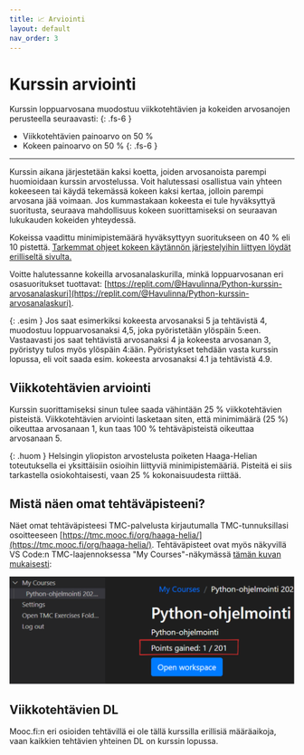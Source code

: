 ```yaml
---
title: 📈 Arviointi
layout: default
nav_order: 3
---
```


# Kurssin arviointi

Kurssin loppuarvosana muodostuu viikkotehtävien ja kokeiden arvosanojen perusteella seuraavasti:
{: .fs-6 }

* Viikkotehtävien painoarvo on 50 %
* Kokeen painoarvo on 50 %
{: .fs-6 }

---

Kurssin aikana järjestetään kaksi koetta, joiden arvosanoista parempi huomioidaan kurssin arvostelussa. Voit halutessasi osallistua vain yhteen kokeeseen tai käydä tekemässä kokeen kaksi kertaa, jolloin parempi arvosana jää voimaan. Jos kummastakaan kokeesta ei tule hyväksyttyä suoritusta, seuraava mahdollisuus kokeen suorittamiseksi on seuraavan lukukauden kokeiden yhteydessä.

Kokeissa vaadittu minimipistemäärä hyväksyttyyn suoritukseen on 40 % eli 10 pistettä. [Tarkemmat ohjeet kokeen käytännön järjestelyihin liittyen löydät erilliseltä sivulta.](/koe/)

Voitte halutessanne kokeilla arvosanalaskurilla, minkä loppuarvosanan eri osasuoritukset tuottavat: [https://replit.com/@Havulinna/Python-kurssin-arvosanalaskuri](https://replit.com/@Havulinna/Python-kurssin-arvosanalaskuri).

{: .esim }
Jos saat esimerkiksi kokeesta arvosanaksi 5 ja tehtävistä 4, muodostuu loppuarvosanaksi 4,5, joka pyöristetään ylöspäin 5:een. Vastaavasti jos saat tehtävistä arvosanaksi 4 ja kokeesta arvosanan 3, pyöristyy tulos myös ylöspäin 4:ään. Pyöristykset tehdään vasta kurssin lopussa, eli voit saada esim. kokeesta arvosanaksi 4.1 ja tehtävistä 4.9.



## Viikkotehtävien arviointi

Kurssin suorittamiseksi sinun tulee saada vähintään 25 % viikkotehtävien pisteistä. Viikkotehtävien arviointi lasketaan siten, että minimimäärä (25 %) oikeuttaa arvosanaan 1, kun taas 100 % tehtäväpisteistä oikeuttaa arvosanaan 5.

{: .huom }
Helsingin yliopiston arvostelusta poiketen Haaga-Helian toteutuksella ei yksittäisiin osioihin liittyviä minimipistemääriä. Pisteitä ei siis tarkastella osiokohtaisesti, vaan 25 % kokonaisuudesta riittää.


## Mistä näen omat tehtäväpisteeni?

Näet omat tehtäväpisteesi TMC-palvelusta kirjautumalla TMC-tunnuksillasi osoitteeseen [https://tmc.mooc.fi/org/haaga-helia/](https://tmc.mooc.fi/org/haaga-helia/). Tehtäväpisteet ovat myös näkyvillä VS Code:n TMC-laajennoksessa "My Courses"-näkymässä [tämän kuvan mukaisesti](/img/points-gained-tmc-plugin.png):

![My courses](/img/points-gained-tmc-plugin.png)


## Viikkotehtävien DL

Mooc.fi:n eri osioiden tehtävillä ei ole tällä kurssilla erillisiä määräaikoja, vaan kaikkien tehtävien yhteinen DL on kurssin lopussa.

